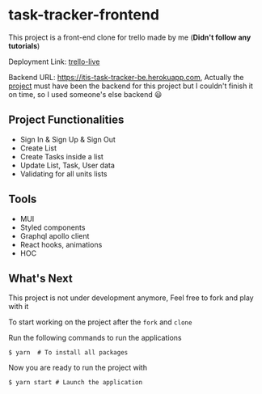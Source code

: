 # task-tracker-frontend

This project is a front-end clone for trello made by me (**Didn't follow any tutorials**)

Deployment Link: [trello-live](https://escalopa-trello.netlify.app/)

Backend URL: https://itis-task-tracker-be.herokuapp.com, Actually the [project](https://github.com/escalopa/task-tracker-backend) must have been the backend for this project but I couldn't finish it on time, so I used someone's else backend 😃

## Project Functionalities

- Sign In & Sign Up & Sign Out
- Create List
- Create Tasks inside a list
- Update List, Task, User data
- Validating for all units lists

## Tools 

- MUI
- Styled components
- Graphql apollo client
- React hooks, animations
- HOC


## What's Next

This project is not under development anymore, Feel free to fork and play with it

To start working on the project after the `fork` and `clone` 

Run the following commands to run the applications
```shell
$ yarn  # To install all packages
```

Now you are ready to run the project with
```shell
$ yarn start # Launch the application
```
